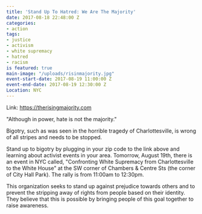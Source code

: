 ```yaml
---
title: 'Stand Up To Hatred: We Are The Majority'
date: 2017-08-18 22:48:00 Z
categories:
- action
tags:
- justice
- activism
- white supremacy
- hatred
- racism
is featured: true
main-image: "/uploads/risinmajority.jpg"
event-start-date: 2017-08-19 11:00:00 Z
event-end-date: 2017-08-19 12:30:00 Z
Location: NYC
---
```


Link: https://therisingmajority.com

"Although in power, hate is not the majority."

Bigotry, such as was seen in the horrible tragedy of Charlottesville, is wrong of all stripes and needs to be stopped.

Stand up to bigotry by plugging in your zip code to the link above and learning about activist events in your area. Tomorrow, August 19th, there is an event in NYC called, "Confronting White Supremacy from Charlottesville to the White House" at the SW corner of Chambers & Centre Sts (the corner of City Hall Park). The rally is from 11:00am to 12:30pm.

This organization seeks to stand up against prejudice towards others and to prevent the stripping away of rights from people based on their identity. They believe that this is possible by bringing people of this goal together to raise awareness.